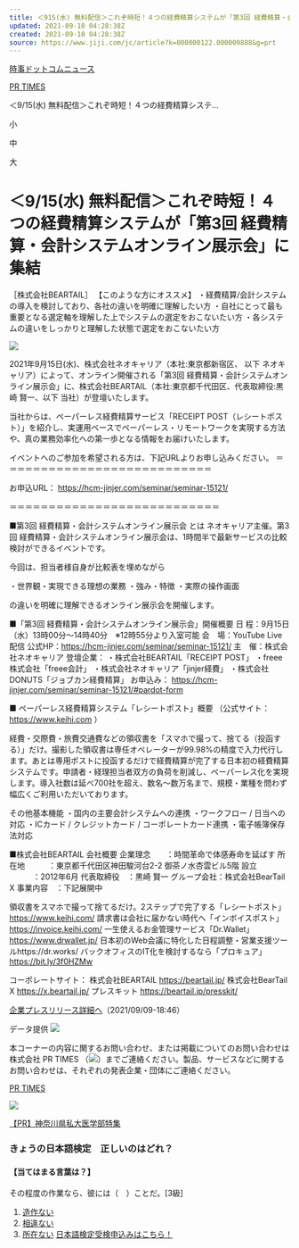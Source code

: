 ```yaml
---
title: ＜915(水) 無料配信＞これぞ時短！４つの経費精算システムが「第3回 経費精算・会計システムオンライン展示会」に集結
updated: 2021-09-10 04:28:38Z
created: 2021-09-10 04:28:38Z
source: https://www.jiji.com/jc/article?k=000000122.000009888&g=prt
---
```


[時事ドットコムニュース](https://www.jiji.com/)
>
[PR TIMES](https://www.jiji.com/jc/list?g=prt)
>
＜9/15(水) 無料配信＞これぞ時短！４つの経費精算システ…

小

中

大

# ＜9/15(水) 無料配信＞これぞ時短！４つの経費精算システムが「第3回 経費精算・会計システムオンライン展示会」に集結

［株式会社BEARTAIL］
【このような方にオススメ】
・経費精算/会計システムの導入を検討しており、各社の違いを明確に理解したい方
・自社にとって最も重要となる選定軸を理解した上でシステムの選定をおこないたい方
・各システムの違いをしっかりと理解した状態で選定をおこないたい方

![](https://prtimes.jp/i/9888/122/resize/d9888-122-89ab9b06c5c2e8d930a6-0.png)

2021年9月15日(水)、株式会社ネオキャリア（本社:東京都新宿区、 以下 ネオキャリア）によって、オンライン開催される「第3回 経費精算・会計システムオンライン展示会」に、株式会社BEARTAIL（本社:東京都千代田区、代表取締役:黒崎 賢一、以下 当社）が登壇いたします。

当社からは、ペーパーレス経費精算サービス「RECEIPT POST（レシートポスト）」を紹介し、実運用ベースでペーパーレス・リモートワークを実現する方法や、真の業務効率化への第一歩となる情報をお届けいたします。

イベントへのご参加を希望される方は、下記URLよりお申し込みください。
＝＝＝＝＝＝＝＝＝＝＝＝＝＝＝＝＝＝＝＝＝＝＝＝＝＝＝

お申込URL： https://hcm-jinjer.com/seminar/seminar-15121/

＝＝＝＝＝＝＝＝＝＝＝＝＝＝＝＝＝＝＝＝＝＝＝＝＝＝＝

■第3回 経費精算・会計システムオンライン展示会 とは
ネオキャリア主催。第3回 経費精算・会計システムオンライン展示会は、1時間半で最新サービスの比較検討ができるイベントです。

今回は、担当者様自身が比較表を埋めながら

・世界観・実現できる理想の業務
・強み・特徴
・実際の操作画面

の違いを明確に理解できるオンライン展示会を開催します。

■「第3回 経費精算・会計システムオンライン展示会」開催概要
日 程：9月15日（水）13時00分～14時40分　※12時55分より入室可能
会　場：YouTube Live配信
公式HP：https://hcm-jinjer.com/seminar/seminar-15121/
主　催：株式会社ネオキャリア
登壇企業：
・株式会社BEARTAIL「RECEIPT POST」
・freee株式会社「freee会計」
・株式会社ネオキャリア「jinjer経費」
・株式会社DONUTS「ジョブカン経費精算」
お申込み： https://hcm-jinjer.com/seminar/seminar-15121/#pardot-form

■ ペーパーレス経費精算システム「レシートポスト」概要
（公式サイト：https://www.keihi.com ）

経費・交際費・旅費交通費などの領収書を「スマホで撮って、捨てる（投函する）」だけ。撮影した領収書は専任オペレーターが99.98%の精度で入力代行します。あとは専用ポストに投函するだけで経費精算が完了する日本初の経費精算システムです。申請者・経理担当者双方の負荷を削減し、ペーパーレス化を実現します。導入社数は延べ700社を超え、数名～数万名まで、規模・業種を問わず幅広くご利用いただいております。

その他基本機能
・国内の主要会計システムへの連携
・ワークフロー / 日当への対応
・ICカード / クレジットカード / コーポレートカード連携
・電子帳簿保存法対応

■株式会社BEARTAIL 会社概要
企業理念　　：時間革命で体感寿命を延ばす
所在地　　　：東京都千代田区神田駿河台2-2 御茶ノ水杏雲ビル5階
設立 　　　：2012年6月
代表取締役　：黒崎 賢一
グループ会社：株式会社BearTail X
事業内容　：下記展開中

領収書をスマホで撮って捨てるだけ。2ステップで完了する「レシートポスト」https://www.keihi.com/
請求書は会社に届かない時代へ「インボイスポスト」https://invoice.keihi.com/
一生使えるお金管理サービス「Dr.Wallet」https://www.drwallet.jp/
日本初のWeb会議に特化した日程調整・営業支援ツールhttps://dr.works/
バックオフィスのIT化を検討するなら「プロキュア」https://bit.ly/3f0HZMw

コーポレートサイト：
株式会社BEARTAIL https://beartail.jp/
株式会社BearTail X https://x.beartail.jp/
プレスキット https://beartail.jp/presskit/

[企業プレスリリース詳細へ](https://prtimes.jp/main/html/rd/p/000000122.000009888.html)（2021/09/09-18:46）

データ提供
![](https://www.jiji.com/news2/common/img/prtimes-logo.gif)

本コーナーの内容に関するお問い合わせ、または掲載についてのお問い合わせは株式会社 PR TIMES （![](https://www.jiji.com/news2/common/img/prtimes-mail.gif)）までご連絡ください。製品、サービスなどに関するお問い合わせは、それぞれの発表企業・団体にご連絡ください。

[PR TIMES](https://www.jiji.com/jc/list?g=prt)

 [![](https://www.jiji.com/news/handmade/file/images/yatogame/4kanagawa2021.jpg)](https://www.jiji.com/jc/ti?p=situation/index&g=kanagawa2021)

[【PR】神奈川県私大医学部特集](https://www.jiji.com/jc/ti?p=index&g=kanagawa2021)

### きょうの日本語検定　正しいのはどれ？

#### 【当てはまる言葉は？】

その程度の作業なら、彼には（　）ことだ。[3級]
1. [造作ない](https://www.jiji.com/jc/e?g=e07&d=20210910&ans=1)
2. [相違ない](https://www.jiji.com/jc/e?g=e07&d=20210910&ans=2)
3. [所在ない](https://www.jiji.com/jc/e?g=e07&d=20210910&ans=3)
[日本語検定受検申込みはこちら！](https://www.nihongokentei.jp/exam/)